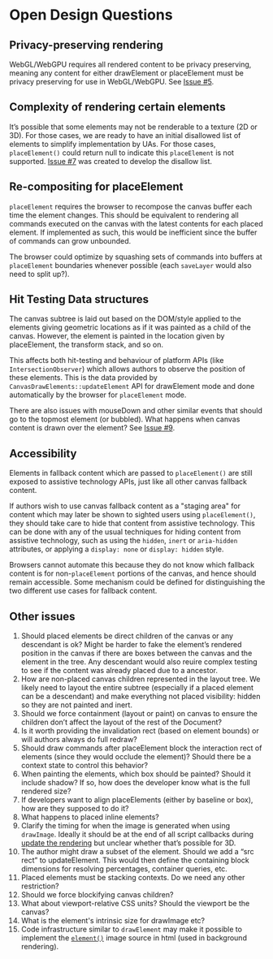 # Open Design Questions

## Privacy-preserving rendering

WebGL/WebGPU requires all rendered content to be privacy preserving, meaning any content for either drawElement or placeElement must be privacy preserving for use in WebGL/WebGPU. See [Issue #5](https://github.com/WICG/canvas-place-element/issues/5).

## Complexity of rendering certain elements

It’s possible that some elements may not be renderable to a texture (2D or 3D). For those cases, we are ready to have an initial disallowed list of elements to simplify implementation by UAs. For those cases, `placeElement()` could return null to indicate this `placeElement` is not supported. [Issue #7](https://github.com/WICG/canvas-place-element/issues/7) was created to develop the disallow list.

## Re-compositing for placeElement

`placeElement` requires the browser to recompose the canvas buffer each time the element changes. This should be equivalent to rendering all commands executed on the canvas with the latest contents for each placed element. If implemented as such, this would be inefficient since the buffer of commands can grow unbounded.

The browser could optimize by squashing sets of commands into buffers at `placeElement` boundaries whenever possible (each `saveLayer` would also need to split up?).

## Hit Testing Data structures

The canvas subtree is laid out based on the DOM/style applied to the elements giving geometric locations as if it was painted as a child of the canvas. However, the element is painted in the location given by placeElement, the transform stack, and so on.

This affects both hit-testing and behaviour of platform APIs (like `IntersectionObserver`) which allows authors to observe the position of these elements. This is the data provided by `CanvasDrawElements::updateElement` API for drawElement mode and done automatically by the browser for `placeElement` mode.

There are also issues with mouseDown and other similar events that should go to the topmost element (or bubbled). What happens when canvas content is drawn over the element? See [Issue #9](https://github.com/WICG/canvas-place-element/issues/9).

## Accessibility

Elements in fallback content which are passed to `placeElement()`
are still exposed to assistive technology APIs,
just like all other canvas fallback content.

If authors wish to use canvas fallback content as a "staging area"
for content which may later be shown to sighted users using `placeElement()`,
they should take care to hide that content from assistive technology.
This can be done with any of the usual techniques
for hiding content from assistive technology,
such as using the `hidden`, `inert` or `aria-hidden` attributes,
or applying a `display: none` or `display: hidden` style.

Browsers cannot automate this because they do not know which fallback content is for non-`placeElement` portions of the canvas, and hence should remain accessible. Some mechanism could be defined for distinguishing the two different use cases for fallback content.

## Other issues

1. Should placed elements be direct children of the canvas or any descendant is ok? Might be harder to fake the element’s rendered position in the canvas if there are boxes between the canvas and the element in the tree. Any descendant would also reuire complex testing to see if the content was already placed due to a ancestor.
2. How are non-placed canvas children represented in the layout tree. We likely need to layout the entire subtree (especially if a placed element can be a descendant) and make everything not placed visibility: hidden so they are not painted and inert.
3. Should we force containment (layout or paint) on canvas to ensure the children don’t affect the layout of the rest of the Document?
4. Is it worth providing the invalidation rect (based on element bounds) or will authors always do full redraw?
5. Should draw commands after placeElement block the interaction rect of elements (since they would occlude the element)? Should there be a context state to control this behavior?
6. When painting the elements, which box should be painted? Should it include shadow? If so, how does the developer know what is the full rendered size?
7. If developers want to align placeElements (either by baseline or box), how are they supposed to do it?
8. What happens to placed inline elements?
9. Clarify the timing for when the image is generated when using `drawImage`. Ideally it should be at the end of all script callbacks during [update the rendering](https://html.spec.whatwg.org/\#update-the-rendering) but unclear whether that’s possible for 3D.
10. The author might draw a subset of the element. Should we add a “src rect” to updateElement. This would then define the containing block dimensions for resolving percentages, container queries, etc.
11. Placed elements must be stacking contexts. Do we need any other restriction?
12. Should we force blockifying canvas children?
13. What about viewport-relative CSS units? Should the viewport be the canvas?
14. What is the element's intrinsic size for drawImage etc?
15. Code infrastructure similar to `drawElement` may make it possible to implement the [`element()`](https://developer.mozilla.org/en-US/docs/Web/CSS/element) image source in html (used in background rendering).


